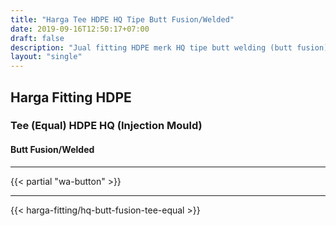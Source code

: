 ```yaml
---
title: "Harga Tee HDPE HQ Tipe Butt Fusion/Welded"
date: 2019-09-16T12:50:17+07:00
draft: false
description: "Jual fitting HDPE merk HQ tipe butt welding (butt fusion). Beli Tee HDPE injection mould merk HQ disini."
layout: "single"
---
```


## Harga Fitting HDPE

### Tee (Equal) HDPE HQ (Injection Mould)

#### Butt Fusion/Welded 

---

{{< partial "wa-button" >}}

---

{{< harga-fitting/hq-butt-fusion-tee-equal >}}